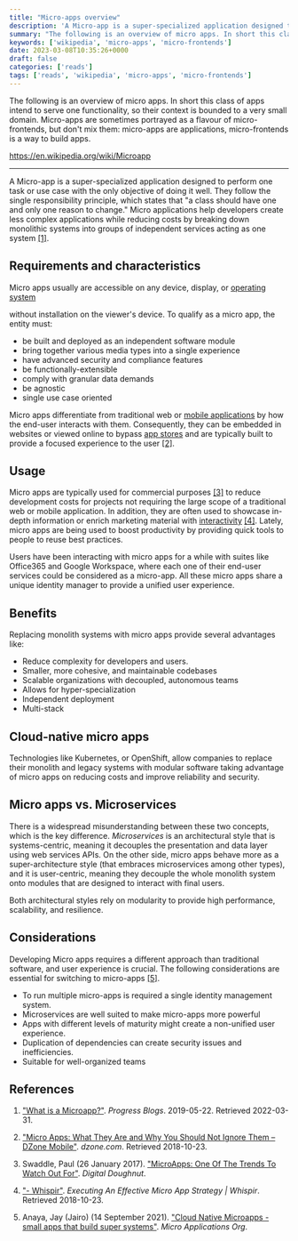 ```yaml
---
title: "Micro-apps overview"
description: 'A Micro-app is a super-specialized application designed to perform one task or use case with the only objective of doing it well. They follow the single responsibility principle, which states that "a class should have one and only one reason to change." Micro applications help developers create less complex applications while reducing costs by breaking down monolithic systems into groups of independent services acting as one system.'
summary: "The following is an overview of micro apps. In short this class of apps intend to serve one functionality, so their context is bounded to a very small domain. Micro-apps are sometimes portrayed as a flavour of micro-frontends, but don't mix them: micro-apps are applications, micro-frontends is a way to build apps."
keywords: ['wikipedia', 'micro-apps', 'micro-frontends']
date: 2023-03-08T10:35:26+0000
draft: false
categories: ['reads']
tags: ['reads', 'wikipedia', 'micro-apps', 'micro-frontends']
---
```


The following is an overview of micro apps. In short this class of apps intend to serve one functionality, so their context is bounded to a very small domain. Micro-apps are sometimes portrayed as a flavour of micro-frontends, but don't mix them: micro-apps are applications, micro-frontends is a way to build apps.

https://en.wikipedia.org/wiki/Microapp

---

A Micro-app is a super-specialized application designed to perform one task or use case with the only objective of doing it well. They follow the single responsibility principle, which states that "a class should have one and only one reason to change." Micro applications help developers create less complex applications while reducing costs by breaking down monolithic systems into groups of independent services acting as one system [\[1\]](#cite_note-1).

Requirements and characteristics
----------------------------------------------------------------------------------------------------------------------------------------------

Micro apps usually are accessible on any device, display, or [operating system](https://wikipedia.org/wiki/Operating_system "Operating system")

without installation on the viewer's device. To qualify as a micro app, the entity must:

*   be built and deployed as an independent software module
*   bring together various media types into a single experience
*   have advanced security and compliance features
*   be functionally-extensible
*   comply with granular data demands
*   be agnostic
*   single use case oriented

Micro apps differentiate from traditional web or [mobile applications](https://wikipedia.org/wiki/Mobile_applications "Mobile applications") by how the end-user interacts with them. Consequently, they can be embedded in websites or viewed online to bypass [app stores](https://wikipedia.org/wiki/App_stores "App stores") and are typically built to provide a focused experience to the user [\[2\]](#cite_note-2).

Usage
----------------------------------------------------------------------------------------

Micro apps are typically used for commercial purposes [\[3\]](#cite_note-3) to reduce development costs for projects not requiring the large scope of a traditional web or mobile application. In addition, they are often used to showcase in-depth information or enrich marketing material with [interactivity](https://wikipedia.org/wiki/Interactivity "Interactivity") [\[4\]](#cite_note-4). Lately, micro apps are being used to boost productivity by providing quick tools to people to reuse best practices.

Users have been interacting with micro apps for a while with suites like Office365 and Google Workspace, where each one of their end-user services could be considered as a micro-app. All these micro apps share a unique identity manager to provide a unified user experience.

Benefits
----------------------------------------------------------------------------------------------

Replacing monolith systems with micro apps provide several advantages like:

*   Reduce complexity for developers and users.
*   Smaller, more cohesive, and maintainable codebases
*   Scalable organizations with decoupled, autonomous teams
*   Allows for hyper-specialization
*   Independent deployment
*   Multi-stack

Cloud-native micro apps
----------------------------------------------------------------------------------------------------------------------------

Technologies like Kubernetes, or OpenShift, allow companies to replace their monolith and legacy systems with modular software taking advantage of micro apps on reducing costs and improve reliability and security.

Micro apps vs. Microservices
--------------------------------------------------------------------------------------------------------------------------------------

There is a widespread misunderstanding between these two concepts, which is the key difference. _Microservices_ is an architectural style that is systems-centric, meaning it decouples the presentation and data layer using web services APIs. On the other side, micro apps behave more as a super-architecture style (that embraces microservices among other types), and it is user-centric, meaning they decouple the whole monolith system onto modules that are designed to interact with final users.

Both architectural styles rely on modularity to provide high performance, scalability, and resilience.

Considerations
----------------------------------------------------------------------------------------------------------

Developing Micro apps requires a different approach than traditional software, and user experience is crucial. The following considerations are essential for switching to micro-apps [\[5\]](#cite_note-5).

*   To run multiple micro-apps is required a single identity management system.
*   Microservices are well suited to make micro-apps more powerful
*   Apps with different levels of maturity might create a non-unified user experience.
*   Duplication of dependencies can create security issues and inefficiencies.
*   Suitable for well-organized teams

References
--------------------------------------------------------------------------------------------------

1. ["What is a Microapp?"](https://www.progress.com/blogs/what-is-a-microapp). _Progress Blogs_. 2019-05-22. Retrieved 2022-03-31.
>
2. ["Micro Apps: What They Are and Why You Should Not Ignore Them – DZone Mobile"](https://dzone.com/articles/micro-apps-what-they-are-and-why-you-should-not-ig). _dzone.com_. Retrieved 2018-10-23.
>
3. Swaddle, Paul (26 January 2017). ["MicroApps: One Of The Trends To Watch Out For"](https://www.digitaldoughnut.com/articles/2017/january/how-microapps-are-one-of-the-trends-to-watch). _Digital Doughnut_.
>
4.  ["- Whispir"](https://www.whispir.com/news/executing-an-effective-micro-app-strategy). _Executing An Effective Micro App Strategy | Whispir_. Retrieved 2018-10-23.
>
5.  Anaya, Jay (Jairo) (14 September 2021). ["Cloud Native Microapps - small apps that build super systems"](https://micro-applications.org/). _Micro Applications Org_.